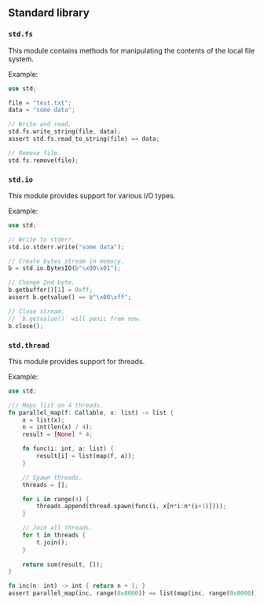 ## Standard library

### `std.fs`

This module contains methods for manipulating the contents of the local file system.

Example:

```rust
use std;

file = "test.txt";
data = "some data";

// Write and read.
std.fs.write_string(file, data);
assert std.fs.read_to_string(file) == data;

// Remove file.
std.fs.remove(file);
```

### `std.io`

This module provides support for various I/O types.

Example:

```rust
use std;

// Write to stderr.
std.io.stderr.write("some data");

// Create bytes stream in memory.
b = std.io.BytesIO(b"\x00\x01");

// Change 2nd byte.
b.getbuffer()[1] = 0xff;
assert b.getvalue() == b"\x00\xff";

// Close stream.
// `b.getvalue()` will panic from now.
b.close();
```

### `std.thread`

This module provides support for threads.

Example:

```rust
use std;

/// Maps list on 4 threads.
fn parallel_map(f: Callable, x: list) -> list {
    x = list(x);
    n = int(len(x) / 4);
    result = [None] * 4;

    fn func(i: int, a: list) {
        result[i] = list(map(f, a));
    }

    // Spawn threads.
    threads = [];

    for i in range(4) {
        threads.append(thread.spawn(func(i, x[n*i:n*(i+1)])));
    }

    // Join all threads.
    for t in threads {
        t.join();
    }
    
    return sum(result, []);
}

fn inc(n: int) -> int { return n + 1; }
assert parallel_map(inc, range(0x8000)) == list(map(inc, range(0x8000)));
```
